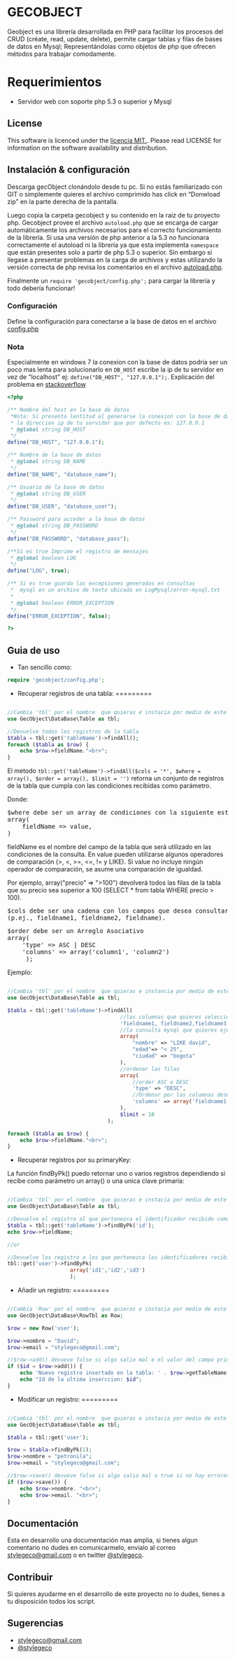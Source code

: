 # GECOBJECT

Geobject es una  librería desarrollada en PHP para facilitar los procesos del CRUD (créate, read, update, delete), permite cargar tablas y filas de bases de datos en  Mysql; Representándolas como objetos de php que ofrecen métodos para trabajar comodamente.

Requerimientos
=========

- Servidor web con soporte php 5.3 o superior y Mysql

## License

This software is licenced under the [ licencia MIT.](http://opensource.org/licenses/MIT). Please read LICENSE for information on the
software availability and distribution.

## Instalación & configuración 

Descarga gecObject clonándolo  desde tu pc. Si no estás familiarizado con GIT o simplemente quieres el archivo comprimido has click en “Donwload zip” en la parte derecha de la pantalla.

Luego copia la carpeta gecobject y su contenido en la raíz de tu proyecto php. 
Gecobject provee el archivo  ` autoload.php ` que se encarga de cargar automáticamente los archivos necesarios para el  correcto funcionamiento de la librería. Si usa una versión de php anterior a la 5.3 no funcionara correctamente el autoload ni la librería ya que esta implementa ` namespace ` que están presentes solo a partir de php 5.3 o superior. Sin embargo si llegase a presentar problemas en la carga de archivos y estas utilizando la versión correcta de php revisa los comentarios en el archivo [autoload.php](https://github.com/gecoreto/gecobject/blob/master/autoload.php).

Finalmente un ` require 'gecobject/config.php'; ` para cargar la librería y todo debería funcionar!

### Configuración

Define la configuración para conectarse a la base de datos en el archivo  [config.php](config.php)

### Nota

Especialmente en windows 7 la conexion con la base de datos podria ser un poco mas lenta para solucionarlo en ` DB_HOST ` escribe la ip de tu servidor en vez de "localhost" ej: ` define("DB_HOST", "127.0.0.1"); `. Explicación del problema en [stackoverflow](http://stackoverflow.com/questions/13439817/why-is-my-mysqli-connection-so-slow)

```php
<?php

/** Nombre del host en la base de datos 
 *Nota: Si presenta lentitud al generarse la conexion con la base de datos en vez de "localhost" pon
 * la direccion ip de tu servidor que por defecto es: 127.0.0.1
 * @global string DB_HOST
 */
define("DB_HOST", "127.0.0.1");

/** Nombre de la base de datos 
 * @global string DB_NAME
 */
define("DB_NAME", "database_name");

/** Usuario de la base de datos 
 * @global string DB_USER
 */
define("DB_USER", "database_user");

/** Password para acceder a la base de datos 
 * @global string DB_PASSWORD
 */
define("DB_PASSWORD", "database_pass");

/**Si es true Imprime el registro de mensajes
 * @global boolean LOG
 */
define("LOG", true);

/** Si es true guarda las excepsiones generadas en consultas
 *  mysql en un archivo de texto ubicado en LogMysql/error-mysql.txt
 * 
 * @global boolean ERROR_EXCEPTION
 */
define("ERROR_EXCEPTION", false);

?>
```

## Guia de uso
- Tan sencillo como:
```php
require 'gecobject/config.php';
```
- Recuperar registros de una tabla:
=========
```php

//Cambia 'tbl' por el nombre  que quieras e instacia por medio de este la clase Table()
use GecObject\DataBase\Table as tbl;

//Devuelve todos los registros de la tabla
$tabla = tbl::get('tableName')->findAll();
foreach ($tabla as $row) {
    echo $row->fieldName."<br>";
}
```
El metodo ` tbl::get('tableName')->findAll($cols = '*', $where = array(), $order = array(), $limit = '') `  retorna un conjunto de registros de la tabla que cumpla con las condiciones recibidas como parámetro. <br>
     
Donde:
<pre>
$where debe ser un array de condiciones con la siguiente estructura:
array(
    fieldName => value,
)
</pre>
fieldName es el nombre del campo de la tabla que será utilizado en las condiciones de la consulta. 
En value pueden utilizarse algunos operadores de comparación (>, <, >=, <=, != y LIKE). Si value no incluye ningún operador de comparación, se asume una comparación de igualdad.

Por ejemplo, array("precio" => ">100") devolverá todos las filas de la tabla que su precio sea superior a 100 (SELECT * from tabla WHERE precio > 100).
<pre>
$cols debe ser una cadena con los campos que desea consultar separados por una ","
(p.ej., fieldname1, fieldname2, fieldname). 
</pre>
<pre>
$order debe ser un Arreglo Asociativo
array(
    'type' => ASC | DESC
    'columns' => array('column1', 'column2')
     );
</pre>  

Ejemplo:

```php

//Cambia 'tbl' por el nombre  que quieras e instancia por medio de este la clase Table()
use GecObject\DataBase\Table as tbl;

$tabla = tbl::get('tableName')->findAll(
                                    //las columnas que quieres seleccionar
                                    'fieldname1, fieldname2,fieldname3', 
                                    //la cunsulta mysql que quieres ejecutar
                                    array(
                                        "nombre" => "LIKE david",
                                        "edad"=> "< 25",
                                        "ciudad" => "bogota"
                                    ), 
                                    //ordenar las filas
                                    array(
                                        //order ASC o DESC
                                        'type' => "DESC",
                                        //Ordenar por las columnas deseadas
                                        'columns' => array('fieldname1')
                                    ), 
                                    $limit = 10
                                );

foreach ($tabla as $row) {
    echo $row->fieldName."<br>";
}
```

- Recuperar registros por su primaryKey:

La función findByPk() puedo retornar uno o varios registros dependiendo si recibe como parámetro un array() o una unica clave primaria:
```php

//Cambia 'tbl' por el nombre  que quieras e instacia por medio de este la clase Table()
use GecObject\DataBase\Table as tbl;

//Devuelve el registro al que pertenezca el identificador recibido como parámetro
$tabla = tbl::get('tableName')->findByPk('id');
echo $row->fieldName;

//or

//Devuelve los registro a los que pertenezca los identificadores recibidos como parámetro
tbl::get('user')->findByPk(
                    array('id1','id2','id3')
                    );
```

- Añadir un registro:
=========
```php

//Cambia 'Row' por el nombre  que quieras e instacia por medio de este la clase RowTbl()
use GecObject\DataBase\RowTbl as Row;

$row = new Row('user');

$row->nombre = "David";
$row->email = "stylegeco@gmail.com";

//$row->add() devueve false si algo salio mal o el valor del campo primary key
if ($id = $row->add()) {
    echo 'Nuevo registro insertado en la tabla: ' . $row->getTableName() . "<br>";
    echo "Id de la ultima inserccion: $id";
}
```

- Modificar un registro:
=========
```php

//Cambia 'tbl' por el nombre  que quieras e instacia por medio de este la clase Table()
use GecObject\DataBase\Table as tbl;

$tabla = tbl::get('user');

$row = $tabla->findByPk(1);
$row->nombre = "petronila";
$row->email = "stylegeco@gmail.com";

//$row->save() devueve false si algo salio mal o true si no hay errores
if ($row->save()) {
    echo $row->nombre. "<br>";
    echo $row->email. "<br>";
}
```

## Documentación

Esta en desarrollo una documentación mas amplia, si tienes algun comentario no dudes en comunicarmelo, envialo al correo [stylegeco@gmail.com](stylegeco@gmail.com) o en twitter [@stylegeco](https://twitter.com/stylegeco).

## Contribuir

Si quieres ayudarme en el desarrollo de este proyecto no lo dudes, tienes a tu disposición todos los script.

## Sugerencias

- [stylegeco@gmail.com](stylegeco@gmail.com)
- [@stylegeco](https://twitter.com/stylegeco)
